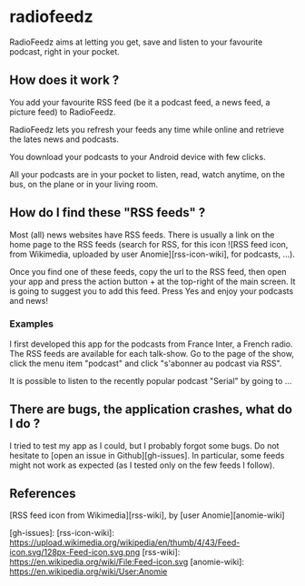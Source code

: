 radiofeedz
==========

RadioFeedz aims at letting you get, save and listen to your favourite podcast, right in your pocket.

## How does it work ?

You add your favourite RSS feed (be it a podcast feed, a news feed, a picture feed) to RadioFeedz.

RadioFeedz lets you refresh your feeds any time while online and retrieve the lates news and podcasts.

You download your podcasts to your Android device with few clicks.

All your podcasts are in your pocket to listen, read, watch anytime, on the bus, on the plane or in your living room.


## How do I find these "RSS feeds" ?

Most (all) news websites have RSS feeds. There is usually a link on the home page to the RSS feeds (search for RSS, for this icon ![RSS feed icon, from Wikimedia, uploaded by user Anomie][rss-icon-wiki], for podcasts, ...).

Once you find one of these feeds, copy the url to the RSS feed, then open your app and press the action button + at the top-right of the main screen. It is going to suggest you to add this feed. Press Yes and enjoy your podcasts and news!

### Examples

I first developed this app for the podcasts from France Inter, a French radio. The RSS feeds are available for each talk-show. Go to the page of the show, click the menu item "podcast" and click "s'abonner au podcast via RSS".

It is possible to listen to the recently popular podcast "Serial" by going to ...


## There are bugs, the application crashes, what do I do ?

I tried to test my app as I could, but I probably forgot some bugs. Do not hesitate to [open an issue in Github][gh-issues]. In particular, some feeds might not work as expected (as I tested only on the few feeds I follow).



## References

[RSS feed icon from Wikimedia][rss-wiki], by [user Anomie][anomie-wiki]


[gh-issues]:
[rss-icon-wiki]: https://upload.wikimedia.org/wikipedia/en/thumb/4/43/Feed-icon.svg/128px-Feed-icon.svg.png
[rss-wiki]: https://en.wikipedia.org/wiki/File:Feed-icon.svg
[anomie-wiki]: https://en.wikipedia.org/wiki/User:Anomie
